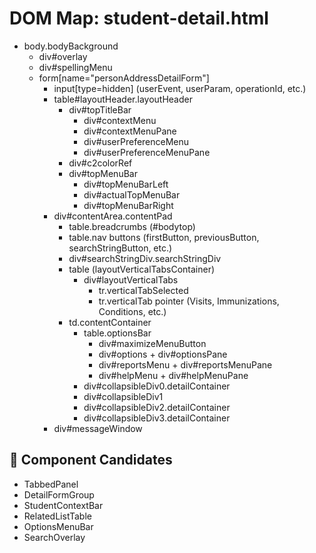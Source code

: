# DOM Map: student-detail.html

- body.bodyBackground
  - div#overlay
  - div#spellingMenu
  - form[name="personAddressDetailForm"]
    - input[type=hidden] (userEvent, userParam, operationId, etc.)
    - table#layoutHeader.layoutHeader
      - div#topTitleBar
        - div#contextMenu
        - div#contextMenuPane
        - div#userPreferenceMenu
        - div#userPreferenceMenuPane
      - div#c2colorRef
      - div#topMenuBar
        - div#topMenuBarLeft
        - div#actualTopMenuBar
        - div#topMenuBarRight
    - div#contentArea.contentPad
      - table.breadcrumbs (#bodytop)
      - table.nav buttons (firstButton, previousButton, searchStringButton, etc.)
      - div#searchStringDiv.searchStringDiv
      - table (layoutVerticalTabsContainer)
        - div#layoutVerticalTabs
          - tr.verticalTabSelected
          - tr.verticalTab pointer (Visits, Immunizations, Conditions, etc.)
      - td.contentContainer
        - table.optionsBar
          - div#maximizeMenuButton
          - div#options + div#optionsPane
          - div#reportsMenu + div#reportsMenuPane
          - div#helpMenu + div#helpMenuPane
        - div#collapsibleDiv0.detailContainer
        - div#collapsibleDiv1
        - div#collapsibleDiv2.detailContainer
        - div#collapsibleDiv3.detailContainer
    - div#messageWindow

## 🧩 Component Candidates
- TabbedPanel
- DetailFormGroup
- StudentContextBar
- RelatedListTable
- OptionsMenuBar
- SearchOverlay

